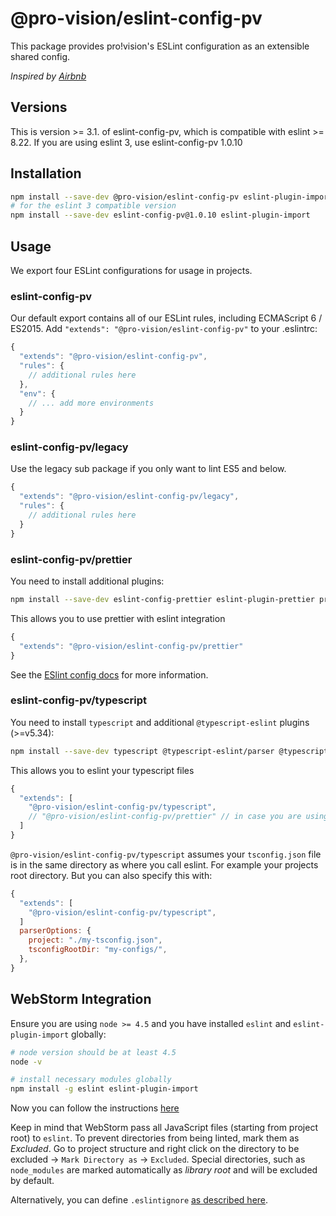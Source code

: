 # @pro-vision/eslint-config-pv

This package provides pro!vision's ESLint configuration as an extensible shared config.

_Inspired by [Airbnb](https://github.com/airbnb/javascript/tree/master/packages/eslint-config-airbnb)_

## Versions

This is version >= 3.1. of eslint-config-pv, which is compatible with eslint >= 8.22. If you are using eslint 3, use eslint-config-pv 1.0.10

## Installation
```bash
npm install --save-dev @pro-vision/eslint-config-pv eslint-plugin-import
# for the eslint 3 compatible version
npm install --save-dev eslint-config-pv@1.0.10 eslint-plugin-import
```


## Usage

We export four ESLint configurations for usage in projects.


### eslint-config-pv

Our default export contains all of our ESLint rules, including ECMAScript 6 / ES2015.
Add `"extends": "@pro-vision/eslint-config-pv"` to your .eslintrc:

```js
{
  "extends": "@pro-vision/eslint-config-pv",
  "rules": {
    // additional rules here
  },
  "env": {
    // ... add more environments
  }
}
```

### eslint-config-pv/legacy

Use the legacy sub package if you only want to lint ES5 and below.

```js
{
  "extends": "@pro-vision/eslint-config-pv/legacy",
  "rules": {
    // additional rules here
  }
}
```

### eslint-config-pv/prettier

You need to install additional plugins:


```bash
npm install --save-dev eslint-config-prettier eslint-plugin-prettier prettier
```

This allows you to use prettier with eslint integration

```js
{
  "extends": "@pro-vision/eslint-config-pv/prettier"
}
```

See the [ESlint config docs](http://eslint.org/docs/user-guide/configuring#extending-configuration-files)
for more information.


### eslint-config-pv/typescript

You need to install `typescript` and additional `@typescript-eslint` plugins (>=v5.34):

```bash
npm install --save-dev typescript @typescript-eslint/parser @typescript-eslint/eslint-plugin
```

This allows you to eslint your typescript files

```js
{
  "extends": [
    "@pro-vision/eslint-config-pv/typescript",
    // "@pro-vision/eslint-config-pv/prettier" // in case you are using prettier as well
  ]
}
```

`@pro-vision/eslint-config-pv/typescript` assumes your `tsconfig.json` file is in the same directory as where you call eslint. For example your projects root directory. But you can also specify this with:

```js
{
  "extends": [
    "@pro-vision/eslint-config-pv/typescript",
  ]
  parserOptions: {
    project: "./my-tsconfig.json",
    tsconfigRootDir: "my-configs/",
  },
}
```

## WebStorm Integration
Ensure you are using `node >= 4.5` and you have installed `eslint` and `eslint-plugin-import` globally:
```bash
# node version should be at least 4.5
node -v

# install necessary modules globally
npm install -g eslint eslint-plugin-import
```

Now you can follow the instructions [here](https://www.jetbrains.com/help/webstorm/2016.2/using-javascript-code-quality-tools.html#ESLint)

Keep in mind that WebStorm pass all JavaScript files (starting from project root) to `eslint`. To prevent directories
from being linted, mark them as _Excluded_. Go to project structure and right click on the directory to be excluded ->
`Mark Directory as` -> `Excluded`. Special directories, such as `node_modules` are marked automatically as _library root_
and will be excluded by default.

Alternatively, you can define `.eslintignore` [as described here](http://eslint.org/docs/user-guide/configuring#ignoring-files-and-directories).
